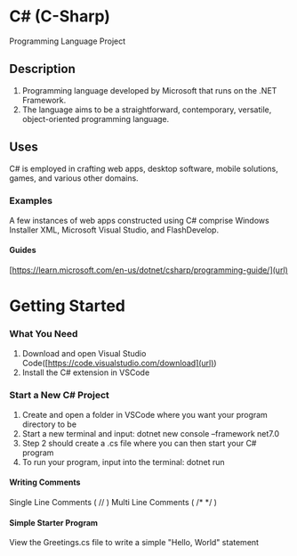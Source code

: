 # C# (C-Sharp)
Programming Language Project

## Description
1. Programming language developed by Microsoft that runs on the .NET Framework.
2. The language aims to be a straightforward, contemporary, versatile, object-oriented programming language.

## Uses
C# is employed in crafting web apps, desktop software, mobile solutions, games, and various other domains.

### Examples
A few instances of web apps constructed using C# comprise Windows Installer XML, Microsoft Visual Studio, and FlashDevelop.

#### Guides
[https://learn.microsoft.com/en-us/dotnet/csharp/programming-guide/](url)


# Getting Started 
### What You Need
1. Download and open Visual Studio Code([https://code.visualstudio.com/download](url))
2. Install the C# extension in VSCode

### Start a New C# Project 
1. Create and open a folder in VSCode where you want your program directory to be
2. Start a new terminal and input: dotnet new console –framework net7.0
3. Step 2 should create a .cs file where you can then start your C# program
4. To run your program, input into the terminal: dotnet run

#### Writing Comments
Single Line Comments ( // )
Multi Line Comments ( /* */ )

#### Simple Starter Program
View the Greetings.cs file to write a simple "Hello, World" statement












